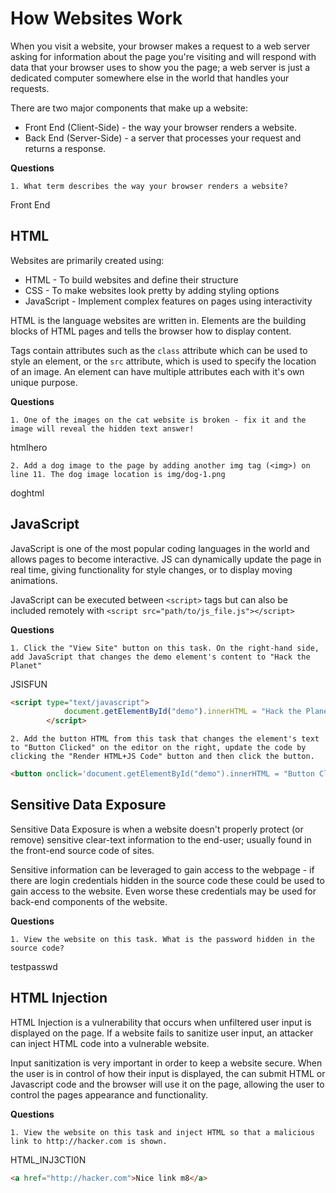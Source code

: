 # How Websites Work

When you visit a website, your browser makes a request to a web server asking for information about the page you're visiting and will respond with data that your browser uses to show you the page; a web server is just a dedicated computer somewhere else in the world that handles your requests.

There are two major components that make up a website:
* Front End (Client-Side) - the way your browser renders a website.
* Back End (Server-Side) - a server that processes your request and returns a response.

**Questions**

    1. What term describes the way your browser renders a website?   

Front End

## HTML

Websites are primarily created using:
* HTML - To build websites and define their structure
* CSS - To make websites look pretty by adding styling options
* JavaScript - Implement complex features on pages using interactivity

HTML is the language websites are written in. Elements are the building blocks of HTML pages and tells the browser how to display content.

Tags contain attributes such as the `class` attribute which can be used to style an element, or the `src` attribute, which is used to specify the location of an image. An element can have multiple attributes each with it's own unique purpose.

**Questions**

    1. One of the images on the cat website is broken - fix it and the image will reveal the hidden text answer!

htmlhero

    2. Add a dog image to the page by adding another img tag (<img>) on line 11. The dog image location is img/dog-1.png

doghtml

## JavaScript

JavaScript is one of the most popular coding languages in the world and allows pages to become interactive. JS can dynamically update the page in real time, giving functionality for style changes, or to display moving animations.

JavaScript can be executed between `<script>` tags but can also be included remotely with `<script src="path/to/js_file.js"></script>`

**Questions**

    1. Click the "View Site" button on this task. On the right-hand side, add JavaScript that changes the demo element's content to "Hack the Planet"

JSISFUN

```html
<script type="text/javascript">
            document.getElementById("demo").innerHTML = "Hack the Planet";
        </script>
```

    2. Add the button HTML from this task that changes the element's text to "Button Clicked" on the editor on the right, update the code by clicking the "Render HTML+JS Code" button and then click the button.

```html
<button onclick='document.getElementById("demo").innerHTML = "Button Clicked";'>Click Me!</button>
```

## Sensitive Data Exposure

Sensitive Data Exposure is when a website doesn't properly protect (or remove) sensitive clear-text information to the end-user; usually found in the front-end source code of sites.

Sensitive information can be leveraged to gain access to the webpage - if there are login credentials hidden in the source code these could be used to gain access to the website. Even worse these credentials may be used for back-end components of the website.

**Questions**

    1. View the website on this task. What is the password hidden in the source code?

testpasswd

## HTML Injection

HTML Injection is a vulnerability that occurs when unfiltered user input is displayed on the page. If a website fails to sanitize user input, an attacker can inject HTML code into a vulnerable website.

Input sanitization is very important in order to keep a website secure. When the user is in control of how their input is displayed, the can submit HTML or Javascript code and the browser will use it on the page, allowing the user to control the pages appearance and functionality.

**Questions**

    1. View the website on this task and inject HTML so that a malicious link to http://hacker.com is shown.

HTML_INJ3CTI0N

```html
<a href="http://hacker.com">Nice link m8</a>
```